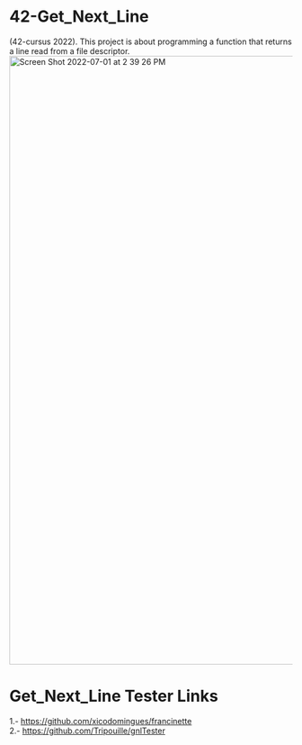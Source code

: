 # 42-Get_Next_Line
(42-cursus 2022). This project is about programming a function that returns a line read from a file descriptor.
<img width="1081" alt="Screen Shot 2022-07-01 at 2 39 26 PM" src="https://user-images.githubusercontent.com/103744024/176896243-9da90f1f-568c-4b0d-bd23-00760be84bb7.png">
<H1>Get_Next_Line Tester Links</H1>
1.- <a href="https://github.com/xicodomingues/francinette">https://github.com/xicodomingues/francinette</a>
<br>
2.- <a href="https://github.com/Tripouille/gnlTester">https://github.com/Tripouille/gnlTester</a>
